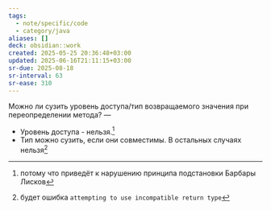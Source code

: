 ```yaml
---
tags:
  - note/specific/code
  - category/java
aliases: []
deck: obsidian::work
created: 2025-05-25 20:36:48+03:00
updated: 2025-06-16T21:11:15+03:00
sr-due: 2025-08-18
sr-interval: 63
sr-ease: 310
---
```


Можно ли сузить уровень доступа/тип возвращаемого значения при переопределении метода?
—
- Уровень доступа - нельзя.[^1]
- Тип можно сузить, если они совместимы. В остальных случаях нельзя[^2]

[^1]: потому что приведёт к нарушению принципа подстановки Барбары Лисков
[^2]: будет ошибка `attempting to use incompatible return type`
